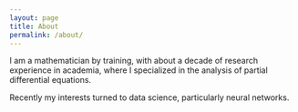 ```yaml
---
layout: page
title: About
permalink: /about/
---
```


I am a mathematician by training, with about a decade of research
experience in academia, where I specialized in the analysis of partial
differential equations.

Recently my interests turned to data science, particularly neural networks.
